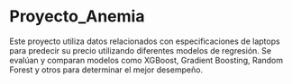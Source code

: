 # Proyecto_Anemia
Este proyecto utiliza datos relacionados con especificaciones de laptops para predecir su precio utilizando diferentes modelos de regresión. Se evalúan y comparan modelos como XGBoost, Gradient Boosting, Random Forest y otros para determinar el mejor desempeño.
